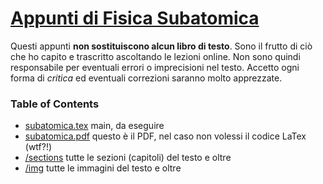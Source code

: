 # [Appunti di Fisica Subatomica](https://github.com/nand42/subatomica.git)

Questi appunti **non sostituiscono alcun libro di testo**.
Sono il frutto di ciò che ho capito e trascritto ascoltando le lezioni online.
Non sono quindi responsabile per eventuali errori o imprecisioni nel testo.
Accetto ogni forma di *critica* ed eventuali correzioni saranno molto apprezzate.


### Table of Contents

- [subatomica.tex](https://github.com/nand42/subatomica/blob/main/subatomica.tex) main, da eseguire 
- [subatomica.pdf](https://github.com/nand42/subatomica/blob/main/subatomica.pdf) questo è il PDF, nel caso non volessi il codice LaTex (wtf?!)
- [/sections](https://github.com/nand42/subatomica/tree/main/sections) tutte le sezioni (capitoli) del testo e oltre
- [/img](https://github.com/nand42/subatomica/tree/main/img) tutte le immagini del testo e oltre
